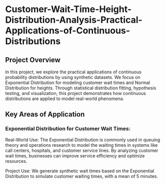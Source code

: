 # Customer-Wait-Time-Height-Distribution-Analysis-Practical-Applications-of-Continuous-Distributions

## Project Overview
In this project, we explore the practical applications of continuous probability distributions by using synthetic datasets. 
We focus on Exponential Distribution for modeling customer wait times and Normal Distribution for heights. Through statistical 
distribution fitting, hypothesis testing, and visualization, this project demonstrates how continuous distributions are applied 
to model real-world phenomena.

## Key Areas of Application
### Exponential Distribution for Customer Wait Times:
Real-World Use: The Exponential Distribution is commonly used in queuing theory and operations research to model the waiting times in systems like call centers, hospitals, and customer service lines. By analyzing customer wait times, businesses can improve service efficiency and optimize resources.

Project Use: We generate synthetic wait times based on the Exponential Distribution to simulate customer waiting times, with a mean of 5 minutes.
